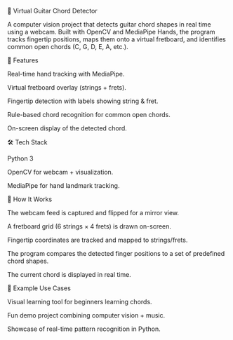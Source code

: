 🎸 Virtual Guitar Chord Detector

A computer vision project that detects guitar chord shapes in real time using a webcam.
Built with OpenCV and MediaPipe Hands, the program tracks fingertip positions, maps them onto a virtual fretboard, and identifies common open chords (C, G, D, E, A, etc.).

🔑 Features

Real-time hand tracking with MediaPipe.

Virtual fretboard overlay (strings + frets).

Fingertip detection with labels showing string & fret.

Rule-based chord recognition for common open chords.

On-screen display of the detected chord.

🛠️ Tech Stack

Python 3

OpenCV for webcam + visualization.

MediaPipe for hand landmark tracking.

🚀 How It Works

The webcam feed is captured and flipped for a mirror view.

A fretboard grid (6 strings × 4 frets) is drawn on-screen.

Fingertip coordinates are tracked and mapped to strings/frets.

The program compares the detected finger positions to a set of predefined chord shapes.

The current chord is displayed in real time.

🎯 Example Use Cases

Visual learning tool for beginners learning chords.

Fun demo project combining computer vision + music.

Showcase of real-time pattern recognition in Python.

